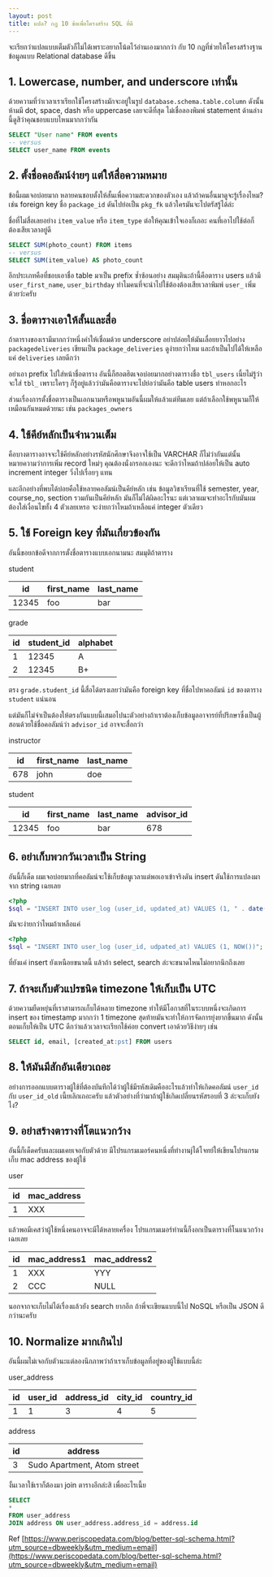 ```yaml
---
layout: post
title: แปล? กฏ 10 ข้อเพื่อโครงสร้าง SQL ที่ดี
---
```


จะเรียกว่าแปลแบบเต็มตัวก็ไม่ได้เพราะอยากโน้ตไว้อ่านเองมากกว่า กับ 10 กฏที่ช่วยให้โครงสร้างฐานข้อมูลแบบ Relational database ดีขึ้น

## 1. Lowercase, number, and underscore เท่านั้น

ด้วยความที่ว่าเวลาเราเรียกใช้โครงสร้างมักจะอยู่ในรูป `database.schema.table.column` ดังนั้นห้ามมี dot, space, dash หรือ uppercase เลยจะดีที่สุด ไม่เชื่อลองพิมพ์ statement ด้านล่างนี้ดูสิว่าคุณชอบแบบไหนมากกว่ากัน

```sql
SELECT "User name" FROM events
-- versus
SELECT user_name FROM events
```

## 2. ตั้งชื่อคอลัมน์ง่ายๆ แต่ให้สื่อความหมาย

ข้อนี้ผมเจอบ่อยมาก หลายคนชอบตั้งให้สั้นเพื่อความสะดวกของตัวเอง แล้วถ้าคนอื่นมาดูจะรู้เรื่องไหม? เช่น foreign key ชื่อ `package_id` ดันไปย่อเป็น `pkg_fk` แล้วใครมันจะไปตรัสรู้ได้ล่ะ

ชื่อที่ไม่สื่อเลยอย่าง `item_value` หรือ `item_type` ต่อให้คุณเข้าใจเองก็เถอะ คนที่เอาไปใช้ต่อก็ต้องเสียเวลาอยู่ดี

```sql
SELECT SUM(photo_count) FROM items
-- versus
SELECT SUM(item_value) AS photo_count
```

อีกประเภทคือที่ชอบเอาชื่อ table มาเป็น prefix ซ้ำซ้อนอย่าง สมมุตินะถ้านี้คือตาราง users แล้วมี `user_first_name`, `user_birthday` ทำไมคนที่จะนำไปใช้ต้องต้องเสียเวลาพิมพ์ `user_` เพิ่มด้วยว่ะครับ

## 3. ชื่อตารางเอาให้สั้นและสื่อ

ถ้าตารางของเรามีมากกว่าหนึ่งคำให้เชื่อมด้วย underscore อย่าปล่อยให้มันเลื่อยยาวไปอย่าง `packagedeliveries` เขียนเป็น `package_deliveries` ดูง่ายกว่าไหม และถ้าเป็นไปได้ให้เหลือแค่ `deliveries` เลยดีกว่า

อย่าเอา prefix ไปใส่หน้าชื่อตาราง อันนี้ก็ฮอตฮิตเจอบ่อยมากอย่างตารางชื่อ `tbl_users` เนี้ยไม่รู้ว่าจะใส่ `tbl_` เพราะใครๆ ก็รู้อยู่แล้วว่ามันคือตารางจะไปย่อว่ามันคือ table users ทำหอกอะไร

ส่วนเรื่องการตั้งชื่อตารางเป็นเอกนามหรือพหูนามอันนี้ผมให้แล้วแต่ทีมเลย แต่ถ้าเลือกใช้พหูนามก็ให้เหมือนกันหมดด้วยนะ เช่น `packages_owners`

## 4. ใช้คีย์หลักเป็นจำนวนเต็ม

คือบางตารางอาจจะใช้คีย์หลักอย่างรหัสนักศึกษาจึงอาจใช้เป็น VARCHAR ก็ไม่ว่ากันแต่นั้นหมายความว่าการเพิ่ม record ใหม่ๆ คุณต้องนั่งกรอกเองนะ จะดีกว่าไหมถ้าปล่อยให้เป็น auto increment integer วิ่งไปเรื่อยๆ แทน

และอีกอย่างที่พบได้บ่อยคือใช้หลายคอลัมน์เป็นคีย์หลัก เช่น ข้อมูลวิชาเรียนที่ใช้ semester, year, course_no, section รวมกันเป็นคีย์หลัก มันก็ไม่ได้ผิดอะไรนะ แต่เวลาผมจะทำอะไรกับมันผมต้องใส่เงื่อนไขทั้ง 4 ตัวเลยเหรอ จะง่ายกว่าไหมถ้าเหลือแค่ integer ตัวเดียว

## 5. ใช้ Foreign key ที่มันเกี่ยวข้องกัน

อันนี้ขอยกข้อดีจากการตั้งชื่อตารางแบบเอกนามนะ สมมุติถ้าตาราง

student

|id|first_name|last_name|
|---|---|---|
|12345|foo|bar|

grade

|id|student_id|alphabet|
|---|---|---|
|1|12345|A|
|2|12345|B+|

ตรง `grade.student_id` นี้สื่อได้ตรงเลยว่ามันคือ foreign key ที่ชื่อไปหาคอลัมน์ `id` ของตาราง `student` แน่นอน

แต่มันก็ไม่จำเป็นต้องให้ตรงกันแบบนี้เสมอไปนะตัวอย่างถ้าเราต้องเก็บข้อมูลอาจารย์ที่ปรึกษาซึ่งเป็นผู้สอนด้วยใช้ชื่อคอลัมน์ว่า `advisor_id` อาจจะสื่อกว่า

instructor

|id|first_name|last_name|
|---|---|---|
|678|john|doe|

student

|id|first_name|last_name|advisor_id|
|---|---|---|---|
|12345|foo|bar|678|

## 6. อย่าเก็บพวกวันเวลาเป็น String

อันนี้ก็เด็ด ผมเจอบ่อยมากที่คอลัมน์จะใช้เก็บข้อมูเวลาแต่พอเอาเข้าจริงดัน insert ดันใช้การแปลงมาจาก string เฉยเลย

```php
<?php
$sql = "INSERT INTO user_log (user_id, updated_at) VALUES (1, " . date() . ")";
```

มันจะง่ายกว่าไหมถ้าเหลือแค่

```php
<?php
$sql = "INSERT INTO user_log (user_id, udpated_at) VALUES (1, NOW())";
```

ที่ยังแค่ insert ยังเหนือยขนาดนี้ แล้วถ้า select, search ล่ะจะขนาดไหนไม่อยากนึกถึงเลย

## 7. ถ้าจะเก็บตัวแปรชนิด timezone ให้เก็บเป็น UTC

ด้วยความยืดหยุ่นที่เราสามารถเก็บได้หลาย timezone ทำให้มีโอกาสที่ในระบบหนึ่งจะเกิดการ insert ของ timestamp มากกว่า 1 timezone สุดท้ายมันจะทำให้การจัดการยุ่งยากขึ้นมาก ดังนั้นตอนเก็บให้เป็น UTC ดีกว่าแล้วเวลาจะเรียกใช้ค่อย convert เอาด้วยวิธีง่ายๆ เช่น

```sql
SELECT id, email, [created_at:pst] FROM users
```

## 8. ให้มันมีสักอันเดียวเถอะ

อย่างการออกแบบตารางผู้ใช้ที่ต้องบันทึกได้ว่าผู้ใช้มีรหัสเดิมคืออะไรแล้วทำให้เกิดคอลัมน์ `user_id` กับ `user_id_old` เนี้ยเลิกเถอะครับ แล้วตัวอย่างที่ว่ามาถ้าผู้ใช้เกิดเปลี่ยนรหัสรอบที่ 3 ล่ะจะเก็บยังไง?

## 9. อย่าสร้างตารางที่โตแนวกว้าง

อันนี้ก็เด็ดครับและผมเคยเจอกับตัวด้วย มีโปรแกรมเมอร์คนหนึ่งที่ทำงานjได้โจทย์ให้เขียนโปรแกรมเก็บ mac address ของผู้ใช้

user

|id|mac_address|
|---|---|
|1|XXX|

แล้วพอมีเคสว่าผู้ใช้หนึ่งคนอาจจะมีได้หลายเครื่อง โปรแกรมเมอร์ท่านนี้ก็งอกเป็นตารางที่โนแนวกว้างเฉยเลย

|id|mac_address1|mac_address2|
|---|---|---|
|1|XXX|YYY|
|2|CCC|NULL|

นอกจากจะเก็บไม่ได้เรื่องแล้วยัง search ยากอีก ถ้าพี่จะเขียนแบบนี้ไป NoSQL หรือเป็น JSON ดีกว่านะครับ

## 10. Normalize มากเกินไป

อันนี้ผมไม่เจอกับตัวนะแต่ลองนึกภาพว่าถ้าเราเก็บข้อมูลที่อยู่ของผู้ใช้แบบนี้ล่ะ

user_address

|id|user_id|address_id|city_id|country_id|
|---|---|---|---|---|
|1|1|3|4|5|

address

|id|address|
|---|---|
|3|Sudo Apartment, Atom street|

งั้นเวลาใช้เราก็ต้องมา join ตารางอีกล่ะสิ เพื่ออะไรเนี้ย

```sql
SELECT
*
FROM user_address
JOIN address ON user_address.address_id = address.id
```

Ref [https://www.periscopedata.com/blog/better-sql-schema.html?utm_source=dbweekly&utm_medium=email](https://www.periscopedata.com/blog/better-sql-schema.html?utm_source=dbweekly&utm_medium=email)
